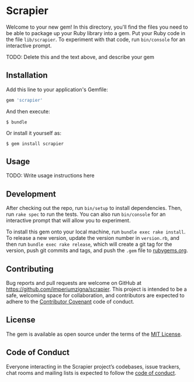 # Scrapier

Welcome to your new gem! In this directory, you'll find the files you need to be able to package up your Ruby library into a gem. Put your Ruby code in the file `lib/scrapier`. To experiment with that code, run `bin/console` for an interactive prompt.

TODO: Delete this and the text above, and describe your gem

## Installation

Add this line to your application's Gemfile:

```ruby
gem 'scrapier'
```

And then execute:

    $ bundle

Or install it yourself as:

    $ gem install scrapier

## Usage

TODO: Write usage instructions here

## Development

After checking out the repo, run `bin/setup` to install dependencies. Then, run `rake spec` to run the tests. You can also run `bin/console` for an interactive prompt that will allow you to experiment.

To install this gem onto your local machine, run `bundle exec rake install`. To release a new version, update the version number in `version.rb`, and then run `bundle exec rake release`, which will create a git tag for the version, push git commits and tags, and push the `.gem` file to [rubygems.org](https://rubygems.org).

## Contributing

Bug reports and pull requests are welcome on GitHub at https://github.com/imperiumzigna/scrapier. This project is intended to be a safe, welcoming space for collaboration, and contributors are expected to adhere to the [Contributor Covenant](http://contributor-covenant.org) code of conduct.

## License

The gem is available as open source under the terms of the [MIT License](https://opensource.org/licenses/MIT).

## Code of Conduct

Everyone interacting in the Scrapier project’s codebases, issue trackers, chat rooms and mailing lists is expected to follow the [code of conduct](https://github.com/imperiumzigna/scrapier/blob/master/CODE_OF_CONDUCT.md).
